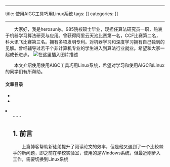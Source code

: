 
--- 
title:  使用AIGC工具巧用Linux系统 
tags: []
categories: [] 

---
  大家好，我是herosunly。985院校硕士毕业，现担任算法研究员一职，热衷于机器学习算法研究与应用。曾获得阿里云天池比赛第一名，CCF比赛第二名，科大讯飞比赛第三名。拥有多项发明专利。对机器学习和深度学习拥有自己独到的见解。曾经辅导过若干个非计算机专业的学生进入到算法行业就业。希望和大家一起成长进步。 <img src="https://img-blog.csdnimg.cn/c066fa6c575a4b11826c3550df19be9a.png#pic_center" alt="在这里插入图片描述">

  本文介绍使用使用AIGC工具巧用Linux系统，希望对学习和使用AIGC和Linux的同学们有所帮助。 

#### 文章目录

  - 
  - 
  <li>
   <ul>
    - 
    - 
    - 
   


## 1. 前言

  上篇博客帮助新徒弟提升了阅读论文的效率，但是他又遇到了一个比较棘手的新问题，即之前在学校实验室，使用的是Windows系统，但最近刚步入工作，需要切换到Linux系统
